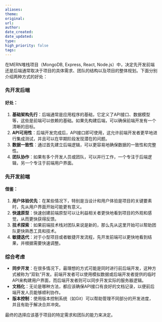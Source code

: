 ```yaml
---
aliases: 
theme: 
original: 
url: 
author: 
date_created: 
date_updated: 
type: 
high_priority: false
tags:
---
```

在MERN堆栈项目（MongoDB, Express, React, Node.js）中，决定先开发前端还是后端通常取决于项目的具体需求、团队的结构以及项目的整体规划。下面分别介绍两种方式的好处：

### 先开发后端

#### 好处：
1. **基础架构先行**：后端通常是应用程序的基础，它定义了API接口、数据模型等，这些是前端可以依赖的基础。如果先构建后端，可以确保前端开发有一个清晰的目标。
2. **API可用性**：后端开发完成后，API接口即可使用，这允许前端开发者更早地进行集成测试，并且可以在早期阶段发现潜在的问题。
3. **数据一致性**：通过首先建立后端逻辑，可以更容易地确保数据的一致性和完整性。
4. **团队协作**：如果有多个开发人员或团队，可以并行工作，一个专注于后端逻辑，另一个专注于前端用户界面。

### 先开发前端

#### 借鉴：
1. **用户体验优先**：在某些情况下，特别是当设计和用户体验是项目的关键要素时，先从用户界面开始可能更有意义。
2. **快速原型**：快速创建前端原型可以让利益相关者更快地看到项目的外观和感觉，从而更快获得反馈。
3. **技术探索**：如果前端技术栈对团队来说是新的，那么先从这里开始可以帮助团队更快熟悉工具和技术。
4. **敏捷迭代**：对于小型项目或者敏捷开发流程，先开发前端可以更快地看到结果，并根据需要快速调整。

### 综合考虑
- **同步开发**：在很多情况下，最理想的方式可能是同时进行前后端开发，这种方式被称为“双轨”开发。前端开发者可以使用模拟数据或后端开发者提供的临时API来构建用户界面，而后端开发者则可以同步开发实际的服务器逻辑。
- **文档化**：无论是哪种方法，都应该确保API接口有良好的文档记录，以便前后端开发人员能够顺利协作。
- **版本控制**：使用版本控制系统（如Git）可以帮助管理不同部分的开发进度，并且有助于解决合并冲突。

最终的选择应该基于项目的特定需求和团队的能力来决定。